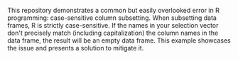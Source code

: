 This repository demonstrates a common but easily overlooked error in R programming: case-sensitive column subsetting.  When subsetting data frames, R is strictly case-sensitive.  If the names in your selection vector don't precisely match (including capitalization) the column names in the data frame, the result will be an empty data frame. This example showcases the issue and presents a solution to mitigate it.